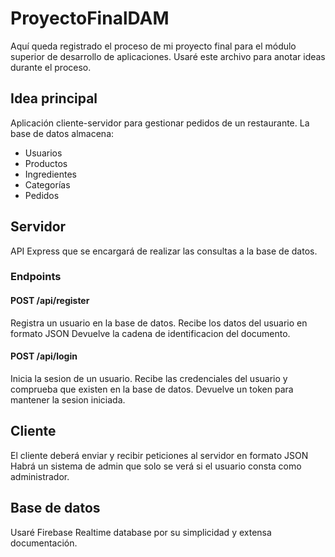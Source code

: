 # ProyectoFinalDAM
Aquí queda registrado el proceso de mi proyecto final para el módulo superior de desarrollo de aplicaciones. Usaré este archivo para anotar ideas durante el proceso.

## Idea principal

Aplicación cliente-servidor para gestionar pedidos de un restaurante.
La base de datos almacena:
 - Usuarios
 - Productos
 - Ingredientes
 - Categorías
 - Pedidos

## Servidor
API Express que se encargará de realizar las consultas a la base de datos.
### Endpoints
#### POST /api/register
Registra un usuario en la base de datos.
Recibe los datos del usuario en formato JSON
Devuelve la cadena de identificacion del documento.
#### POST /api/login
Inicia la sesion de un usuario.
Recibe las credenciales del usuario y comprueba que existen en la base de datos.
Devuelve un token para mantener la sesion iniciada.
## Cliente
El cliente deberá enviar y recibir peticiones al servidor en formato JSON
Habrá un sistema de admin que solo se verá si el usuario consta como administrador. 
## Base de datos
Usaré Firebase Realtime database por su simplicidad y extensa documentación.

